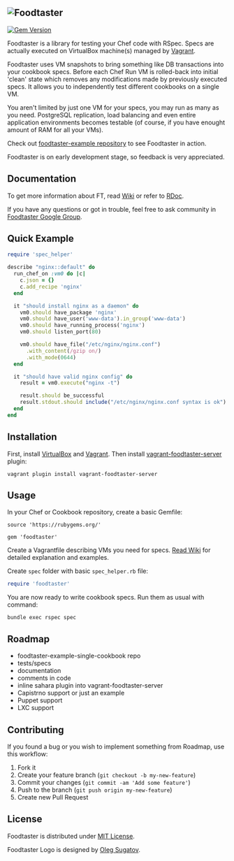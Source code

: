 ![Foodtaster](https://raw.github.com/mlapshin/foodtaster/master/logo.png)
---------------------

[![Gem Version](https://badge.fury.io/rb/foodtaster.png)](http://badge.fury.io/rb/foodtaster)

Foodtaster is a library for testing your Chef code with RSpec. Specs
are actually executed on VirtualBox machine(s) managed by
[Vagrant](http://www.vagrantup.com/).

Foodtaster uses VM snapshots to bring something like DB transactions
into your cookbook specs. Before each Chef Run VM is rolled-back into
initial 'clean' state which removes any modifications made by
previously executed specs. It allows you to independently test different
cookbooks on a single VM.

You aren't limited by just one VM for your specs, you may
run as many as you need. PostgreSQL replication, load balancing and
even entire application environments becomes testable (of course, if
you have enought amount of RAM for all your VMs).

Check out
[foodtaster-example repository](http://github.com/mlapshin/foodtaster-example)
to see Foodtaster in action.

Foodtaster is on early development stage, so feedback is very
appreciated.

## Documentation

To get more information about FT, read
[Wiki](https://github.com/mlapshin/foodtaster/wiki) or refer to
[RDoc](http://rdoc.info/github/mlapshin/foodtaster/master/frames).

If you have any questions or got in trouble, feel free to ask
community in
[Foodtaster Google Group](http://groups.google.com/d/forum/foodtaster).

## Quick Example

```ruby
require 'spec_helper'

describe "nginx::default" do
  run_chef_on :vm0 do |c|
    c.json = {}
    c.add_recipe 'nginx'
  end

  it "should install nginx as a daemon" do
    vm0.should have_package 'nginx'
    vm0.should have_user('www-data').in_group('www-data')
    vm0.should have_running_process('nginx')
    vm0.should listen_port(80)

    vm0.should have_file("/etc/nginx/nginx.conf")
      .with_content(/gzip on/)
      .with_mode(0644)
  end

  it "should have valid nginx config" do
    result = vm0.execute("nginx -t")

    result.should be_successful
    result.stdout.should include("/etc/nginx/nginx.conf syntax is ok")
  end
end
```

## Installation

First, install [VirtualBox](http://www.virtualbox.org/) and
[Vagrant](http://docs.vagrantup.com/v2/installation/index.html). Then
install
[vagrant-foodtaster-server](http://github.com/mlapshin/vagrant-foodtaster-server)
plugin:

    vagrant plugin install vagrant-foodtaster-server

## Usage

In your Chef or Cookbook repository, create a basic Gemfile:

    source 'https://rubygems.org/'

    gem 'foodtaster'

Create a Vagrantfile describing VMs you need for specs. [Read
Wiki](https://github.com/mlapshin/foodtaster/wiki/Vagrantfile-Requirements)
for detailed explanation and examples.

Create `spec` folder with basic `spec_helper.rb` file:

```ruby
require 'foodtaster'
```

You are now ready to write cookbook specs. Run them as usual with command:

    bundle exec rspec spec

## Roadmap

- foodtaster-example-single-cookbook repo
- tests/specs
- documentation
- comments in code
- inline sahara plugin into vagrant-foodtaster-server
- Capistrno support or just an example
- Puppet support
- LXC support

## Contributing

If you found a bug or you wish to implement something from Roadmap,
use this workflow:

1. Fork it
2. Create your feature branch (`git checkout -b my-new-feature`)
3. Commit your changes (`git commit -am 'Add some feature'`)
4. Push to the branch (`git push origin my-new-feature`)
5. Create new Pull Request

## License

Foodtaster is distributed under [MIT
License](http://raw.github.com/mlapshin/foodtaster/master/LICENSE).

Foodtaster Logo is designed by [Oleg Sugatov](https://plus.google.com/u/0/+%D0%9E%D0%BB%D0%B5%D0%B3%D0%A1%D1%83%D0%B3%D0%B0%D1%82%D0%BE%D0%B2/posts).
